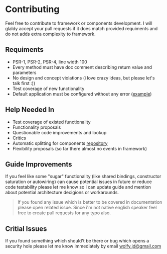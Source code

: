 # Contributing
Feel free to contribute to framework or components development. I will glaldy accept your pull requests if it does match provided requiments and do not adds extra complexity to framework.

## Requiments
* PSR-1, PSR-2, PSR-4, line width 100
* Every method must have doc comment describing return value and parameters
* No design and concept violations (i love crazy ideas, but please let's talk first :))
* Test coverage of new functionality
* Default application must be configured without any error ([example](https://travis-ci.org/spiral/application/jobs/97466657))

## Help Needed In
* Test coverage of existed functionality
* Functionality proposals
* Questionable code improvements and lookup
* Critics
* Automatic splitting for components [repository](https://github.com/spiral/components)
* Flexibility proposals (so far there almost no events in framework)

## Guide Improvements
If you feel like some "sugar" functionality (like shared bindings, constructor saturation or autowiring) can cause potential issues in future or reduce code testability please let me know so i can update guide and mention about potential architecture decigions or workarounds.

> If you found any issue which is better to be covered in documentation please open related issue. Since i'm not native english speaker feel free to create pull requests for any typo also.

## Critial Issues
If you found something which should't be there or bug which opens a security hole please let me know immediately by email wolfy.jd@gmail.com
